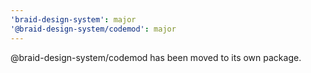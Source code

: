 ```yaml
---
'braid-design-system': major
'@braid-design-system/codemod': major
---
```


@braid-design-system/codemod has been moved to its own package.
